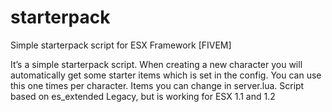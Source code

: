 # starterpack
Simple starterpack script for ESX Framework [FIVEM]


It’s a simple starterpack script. 
When creating a new character you will automatically get some starter items which is set in the config. 
You can use this one times per character. 
Items you can change in server.lua.
Script based on es_extended Legacy, but is working for ESX 1.1 and 1.2
